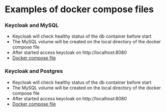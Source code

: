 # Examples of docker compose files

### Keycloak and MySQL

- Keycloak will check healthy status of the db container before start
- The MySQL volume will be created on the local directory of the docker compose file
- After started access keycloak on http://localhost:8080
- [Docker compose file](https://github.com/james-freitas/docker-compose-samples/blob/main/keycloak-mysql/docker-compose.yml)

### Keycloak and Postgres

- Keycloak will check healthy status of the db container before start
- The MySQL volume will be created on the local directory of the docker compose file
- After started access keycloak on http://localhost:8080
- [Docker compose file](https://github.com/james-freitas/docker-compose-samples/blob/main/keycloak-postgres/docker-compose.yml)